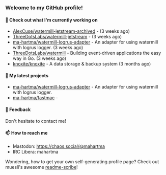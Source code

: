 ### Welcome to my GitHub profile!

#### 🔭 Check out what I'm currently working on

- [AlexCuse/watermill-jetstream-archived](https://github.com/AlexCuse/watermill-jetstream-archived) -  (3 weeks ago)
- [ThreeDotsLabs/watermill-jetstream](https://github.com/ThreeDotsLabs/watermill-jetstream) -  (3 weeks ago)
- [ma-hartma/watermill-logrus-adapter](https://github.com/ma-hartma/watermill-logrus-adapter) - An adapter for using watermill with logrus logger. (3 weeks ago)
- [ThreeDotsLabs/watermill](https://github.com/ThreeDotsLabs/watermill) - Building event-driven applications the easy way in Go. (3 weeks ago)
- [knoxite/knoxite](https://github.com/knoxite/knoxite) - A data storage &amp; backup system (3 months ago)

#### 🌱 My latest projects

- [ma-hartma/watermill-logrus-adapter](https://github.com/ma-hartma/watermill-logrus-adapter) - An adapter for using watermill with logrus logger.
- [ma-hartma/fastmac](https://github.com/ma-hartma/fastmac) - 

#### 💬 Feedback

Don't hesitate to contact me!

#### 📫 How to reach me

- Mastodon: https://chaos.social/@mahartma
- IRC Libera: mahartma

Wondering, how to get your own self-generating profile page? 
Check out muesli's awesome [readme-scribe](https://github.com/muesli/readme-scribe)!

